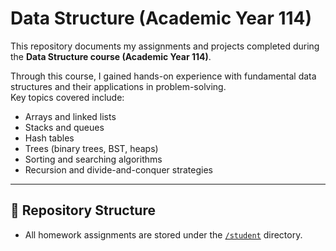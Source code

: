 # Data Structure (Academic Year 114)

This repository documents my assignments and projects completed during the **Data Structure course (Academic Year 114)**.  

Through this course, I gained hands-on experience with fundamental data structures and their applications in problem-solving.  
Key topics covered include:

- Arrays and linked lists  
- Stacks and queues  
- Hash tables  
- Trees (binary trees, BST, heaps)  
- Sorting and searching algorithms  
- Recursion and divide-and-conquer strategies  

---

## 📂 Repository Structure
- All homework assignments are stored under the [`/student`](./student) directory.  


